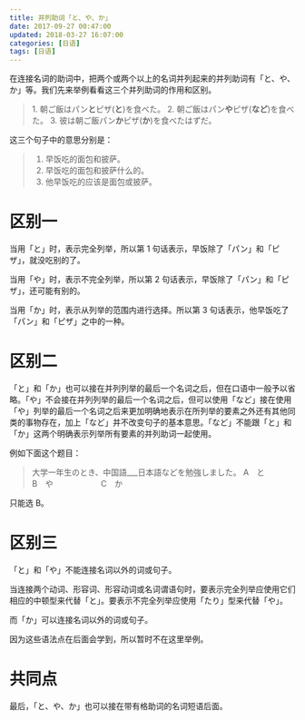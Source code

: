 ```yaml
---
title: 并列助词「と、や、か」
date: 2017-09-27 00:47:00
updated: 2018-03-27 16:07:00
categories: [日语]
tags: [日语]
---
```

在连接名词的助词中，把两个或两个以上的名词并列起来的并列助词有「と、や、か」等。我们先来举例看看这三个并列助词的作用和区别。

> <span lang="ja">1. 朝ご飯はパン**と**ピザ(**と**)を食べた。</span>
> <span lang="ja">2. 朝ご飯はパン**や**ピザ(**など**)を食べた。</span>
> <span lang="ja">3. 彼は朝ご飯パン**か**ピザ(**か**)を食べたはずだ。</span>

这三个句子中的意思分别是：

> 1. 早饭吃的面包和披萨。
> 2. 早饭吃的面包和披萨什么的。
> 3. 他早饭吃的应该是面包或披萨。

<!--more-->

# 区别一

当用「と」时，表示完全列举，所以第 1 句话表示，早饭除了「パン」和「ピザ」，就没吃别的了。

当用「や」时，表示不完全列举，所以第 2 句话表示，早饭除了「パン」和「ピザ」，还可能有别的。

当用「か」时，表示从列举的范围内进行选择。所以第 3 句话表示，他早饭吃了「パン」和「ピザ」之中的一种。

# 区别二
「と」和「か」也可以接在并列列举的最后一个名词之后，但在口语中一般予以省略。「や」不会接在并列列举的最后一个名词之后，但可以使用「など」接在使用「や」列举的最后一个名词之后来更加明确地表示在所列举的要素之外还有其他同类的事物存在，加上「など」并不改变句子的基本意思。「など」不能跟「と」和「か」这两个明确表示列举所有要素的并列助词一起使用。

例如下面这个题目：

> <span lang="ja">大学一年生のとき、中国語___日本語などを勉強しました。</span>
> A　と　　　　　　B　や　　　　　　C　か

只能选 B。

# 区别三

「と」和「や」不能连接名词以外的词或句子。

当连接两个动词、形容词、形容动词或名词谓语句时，要表示完全列举应使用它们相应的中顿型来代替「と」。要表示不完全列举应使用「たり」型来代替「や」。

而「か」可以连接名词以外的词或句子。

因为这些语法点在后面会学到，所以暂时不在这里举例。

# 共同点

最后，「と、や、か」也可以接在带有格助词的名词短语后面。
